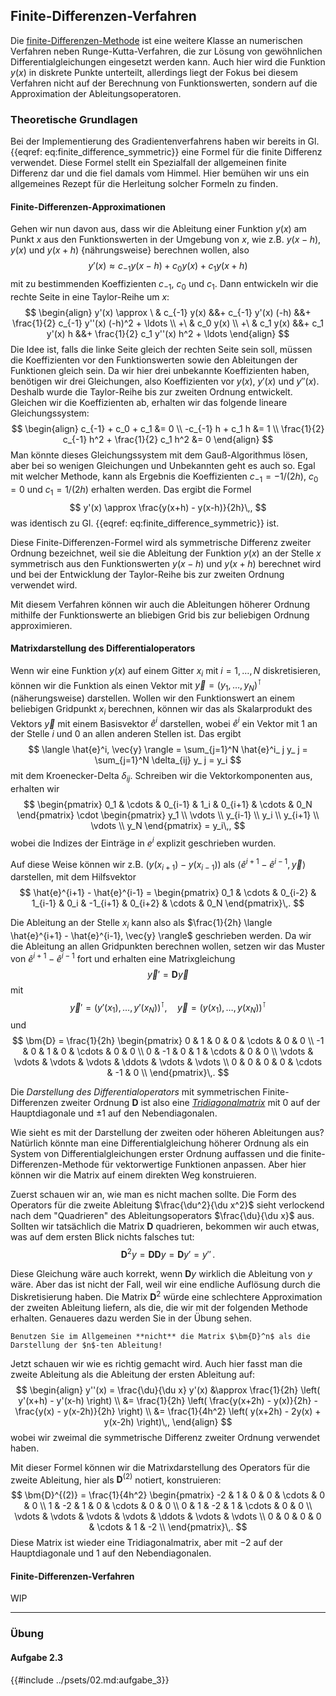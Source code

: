 ## Finite-Differenzen-Verfahren

Die 
[finite-Differenzen-Methode](https://de.wikipedia.org/wiki/Finite-Differenzen-Methode)
ist eine weitere Klasse an numerischen Verfahren neben Runge-Kutta-Verfahren,
die zur Lösung von gewöhnlichen Differentialgleichungen eingesetzt werden 
kann. Auch hier wird die Funktion $y(x)$ in diskrete Punkte unterteilt,
allerdings liegt der Fokus bei diesem Verfahren nicht auf der Berechnung
von Funktionswerten, sondern auf die Approximation der Ableitungsoperatoren.

### Theoretische Grundlagen

Bei der Implementierung des Gradientenverfahrens haben wir bereits 
in Gl. {{eqref: eq:finite_difference_symmetric}} eine Formel für die
finite Differenz verwendet. Diese Formel stellt ein Spezialfall der
allgemeinen finite Differenz dar und die fiel damals vom Himmel.
Hier bemühen wir uns ein allgemeines Rezept für die Herleitung solcher 
Formeln zu finden.

#### Finite-Differenzen-Approximationen

Gehen wir nun davon aus, dass wir die Ableitung einer Funktion $y(x)$
am Punkt $x$ aus den Funktionswerten in der Umgebung von $x$, wie z.B.
$y(x-h)$, $y(x)$ und $y(x+h)$ {nährungsweise} berechnen wollen, also
$$
  y'(x) \approx c_{-1} y(x-h) + c_0 y(x) + c_1 y(x+h)
$$
mit zu bestimmenden Koeffizienten $c_{-1}$, $c_0$ und $c_1$.
Dann entwickeln wir die rechte Seite in eine Taylor-Reihe um $x$:
$$
  \begin{align}
  y'(x) \approx \ 
      & c_{-1} y(x) &&+ c_{-1} y'(x) (-h) &&+ \frac{1}{2} c_{-1} y''(x) (-h)^2 + \ldots \\
    +\ & c_0 y(x) \\
    +\ & c_1 y(x) &&+ c_1 y'(x) h &&+ \frac{1}{2} c_1 y''(x) h^2 + \ldots
  \end{align}
$$
Die Idee ist, falls die linke Seite gleich der rechten Seite sein soll,
müssen die Koeffizienten vor den Funktionswerten sowie den Ableitungen
der Funktionen gleich sein. Da wir hier drei unbekannte Koeffizienten
haben, benötigen wir drei Gleichungen, also Koeffizienten vor $y(x)$,
$y'(x)$ und $y''(x)$. Deshalb wurde die Taylor-Reihe bis zur zweiten
Ordnung entwickelt. Gleichen wir die Koeffizienten ab, erhalten wir 
das folgende lineare Gleichungssystem:
$$
  \begin{align}
    c_{-1} + c_0 + c_1 &= 0 \\
    -c_{-1} h + c_1 h &= 1 \\
    \frac{1}{2} c_{-1} h^2 + \frac{1}{2} c_1 h^2 &= 0
  \end{align}
$$
Man könnte dieses Gleichungssystem mit dem Gauß-Algorithmus lösen,
aber bei so wenigen Gleichungen und Unbekannten geht es auch so. Egal mit 
welcher Methode, kann als Ergebnis die Koeffizienten $c_{-1} = -1/(2h)$,
$c_0 = 0$ und $c_1 = 1/(2h)$ erhalten werden. Das ergibt die Formel
$$
  y'(x) \approx \frac{y(x+h) - y(x-h)}{2h}\,,
$$
was identisch zu Gl. {{eqref: eq:finite_difference_symmetric}} ist.

Diese Finite-Differenzen-Formel wird als symmetrische Differenz zweiter
Ordnung bezeichnet, weil sie die Ableitung der Funktion $y(x)$ an der
Stelle $x$ symmetrisch aus den Funktionswerten $y(x-h)$ und $y(x+h)$
berechnet wird und bei der Entwicklung der Taylor-Reihe bis zur zweiten
Ordnung verwendet wird.

Mit diesem Verfahren können wir auch die Ableitungen höherer Ordnung
mithilfe der Funktionswerte an bliebigen Grid bis zur beliebigen Ordnung
approximieren. 

#### Matrixdarstellung des Differentialoperators

Wenn wir eine Funktion $y(x)$ auf einem Gitter $x_i$ mit $i=1,\ldots,N$
diskretisieren, können wir die Funktion als einen Vektor mit
$\vec{y} = (y_1, \ldots, y_N)^\intercal$ (näherungsweise) darstellen. 
Wollen wir den Funktionswert an einem beliebigen Gridpunkt $x_i$ berechnen, 
können wir das als Skalarprodukt des Vektors $\vec{y}$ mit einem
Basisvektor $\hat{e}^i$ darstellen, wobei $\hat{e}^i$ ein Vektor mit
$1$ an der Stelle $i$ und $0$ an allen anderen Stellen ist. Das ergibt
$$
  \langle \hat{e}^i, \vec{y} \rangle 
    = \sum_{j=1}^N \hat{e}^i_ j y_ j 
    = \sum_{j=1}^N \delta_{ij} y_ j
    = y_i
$$
mit dem Kroenecker-Delta $\delta_{ij}$. Schreiben wir die 
Vektorkomponenten aus, erhalten wir
$$
  \begin{pmatrix}
    0_1 & \cdots & 0_{i-1} & 1_i & 0_{i+1} & \cdots & 0_N
  \end{pmatrix}
  \cdot
  \begin{pmatrix}
    y_1 \\ \vdots \\ y_{i-1} \\ y_i \\ y_{i+1} \\ \vdots \\ y_N
  \end{pmatrix}
  = y_i\,,
$$
wobei die Indizes der Einträge in $e^i$ explizit geschrieben wurden.

Auf diese Weise können wir z.B. $\left(y(x_{i+1}) - y(x_{i-1})\right)$ als
$\langle \hat{e}^{i+1} - \hat{e}^{i-1}, \vec{y} \rangle$ darstellen,
mit dem Hilfsvektor 
$$
  \hat{e}^{i+1} - \hat{e}^{i-1} = 
  \begin{pmatrix}
    0_1 & \cdots & 0_{i-2} & 1_{i-1} & 0_i & -1_{i+1} & 0_{i+2} & \cdots & 0_N
  \end{pmatrix}\,.
$$

Die Ableitung an der Stelle $x_i$ kann also als 
$\frac{1}{2h} \langle \hat{e}^{i+1} - \hat{e}^{i-1}, \vec{y} \rangle$
geschrieben werden. Da wir die Ableitung an allen Gridpunkten berechnen wollen,
setzen wir das Muster von $\hat{e}^{i+1} - \hat{e}^{i-1}$ fort und erhalten
eine Matrixgleichung
$$
  \vec{y}' = \bm{D} \vec{y}
$$
mit
$$
  \vec{y}' = (y'(x_1), \ldots, y'(x_N))^\intercal, \quad
  \vec{y} = (y(x_1), \ldots, y(x_N))^\intercal
$$
und
$$
  \bm{D} = \frac{1}{2h}
  \begin{pmatrix}
    0 & 1 & 0 & 0 & \cdots & 0 & 0 \\
    -1 & 0 & 1 & 0 & \cdots & 0 & 0 \\
    0 & -1 & 0 & 1 & \cdots & 0 & 0 \\
    \vdots & \vdots & \vdots & \vdots & \ddots & \vdots & \vdots \\
    0 & 0 & 0 & 0 & \cdots & -1 & 0 \\
  \end{pmatrix}\,.
$$

Die *Darstellung des Differentialoperators* mit symmetrischen 
Finite-Differenzen zweiter Ordnung $\bm{D}$ ist also eine 
[*Tridiagonalmatrix*](https://de.wikipedia.org/wiki/Tridiagonalmatrix)
mit $0$ auf der Hauptdiagonale und $\pm 1$ auf den Nebendiagonalen.

Wie sieht es mit der Darstellung der zweiten oder höheren Ableitungen aus?
Natürlich könnte man eine Differentialgleichung höherer Ordnung als ein
System von Differentialgleichungen erster Ordnung auffassen und die 
finite-Differenzen-Methode für vektorwertige Funktionen anpassen. Aber 
hier können wir die Matrix auf einem direkten Weg konstruieren.

Zuerst schauen wir an, wie man es nicht machen sollte. Die Form des Operators
für die zweite Ableitung $\frac{\du^2}{\du x^2}$ sieht verlockend nach dem
"Quadrieren" des Ableitungsoperators $\frac{\du}{\du x}$ aus. Sollten wir
tatsächlich die Matrix $\bm{D}$ quadrieren, bekommen wir auch etwas, was
auf dem ersten Blick nichts falsches tut:
$$
  \bm{D}^2 y = \bm{D} \bm{D} y = \bm{D} y' = y''\,.
$$

Diese Gleichung wäre auch korrekt, wenn $\bm{D} y$ wirklich die Ableitung
von $y$ wäre. Aber das ist nicht der Fall, weil wir eine endliche Auflösung
durch die Diskretisierung haben. Die Matrix $\bm{D}^2$ würde eine schlechtere
Approximation der zweiten Ableitung liefern, als die, die wir mit der 
folgenden Methode erhalten. Genaueres dazu werden Sie in der Übung sehen.

```admonish warning
Benutzen Sie im Allgemeinen **nicht** die Matrix $\bm{D}^n$ als die 
Darstellung der $n$-ten Ableitung!
```

Jetzt schauen wir wie es richtig gemacht wird. Auch hier fasst man die zweite
Ableitung als die Ableitung der ersten Ableitung auf:
$$
  \begin{align}
    y''(x) = \frac{\du}{\du x} y'(x) 
      &\approx \frac{1}{2h} \left( y'(x+h) - y'(x-h) \right) \\
      &= \frac{1}{2h} \left( \frac{y(x+2h) - y(x)}{2h} - \frac{y(x) - y(x-2h)}{2h} \right) \\
      &= \frac{1}{4h^2} \left( y(x+2h) - 2y(x) + y(x-2h) \right)\,,
  \end{align}
$$
wobei wir zweimal die symmetrische Differenz zweiter Ordnung verwendet haben.

Mit dieser Formel können wir die Matrixdarstellung des Operators für die
zweite Ableitung, hier als $\bm{D}^{(2)}$ notiert, konstruieren:
$$
  \bm{D}^{(2)} = \frac{1}{4h^2}
  \begin{pmatrix}
    -2 & 1 & 0 & 0 & \cdots & 0 & 0 \\
    1 & -2 & 1 & 0 & \cdots & 0 & 0 \\
    0 & 1 & -2 & 1 & \cdots & 0 & 0 \\
    \vdots & \vdots & \vdots & \vdots & \ddots & \vdots & \vdots \\
    0 & 0 & 0 & 0 & \cdots & 1 & -2 \\
  \end{pmatrix}\,.
$$
Diese Matrix ist wieder eine Tridiagonalmatrix, aber mit $-2$ auf der
Hauptdiagonale und $1$ auf den Nebendiagonalen.

#### Finite-Differenzen-Verfahren

WIP

---

### Übung

#### Aufgabe 2.3
{{#include ../psets/02.md:aufgabe_3}}

